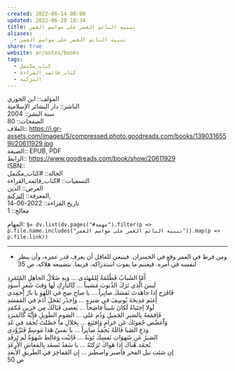```yaml
---  
created: 2022-06-14 00:00  
updated: 2022-06-20 18:34  
title: تنبيه النائم الغمر على مواسم العمر  
aliases:  
  - تنبيه النائم الغمر على مواسم العمر  
share: true  
website: ar/notes/books  
tags:  
  - كتاب_مكتمل  
  - كتاب_قائمة_القراءة  
  - التزكية  
---  
```

  
  
  
المؤلف:: ابن الجوزي  
الناشر:: دار البشائر اﻹسلامية  
سنة النشر:: 2004  
الصفحات:: 80  
الغلاف:: https://i.gr-assets.com/images/S/compressed.photo.goodreads.com/books/1390316559l/20611929.jpg  
الصيغة:: EPUB, PDF  
الرابط:: https://www.goodreads.com/book/show/20611929  
ISBN::    
الحالة:: #كتاب_مكتمل  
التسميات:: #كتاب_قائمة_القراءة  
الغرض:: الدين  
المعرفة:: [التزكية](%D8%A7%D9%84%D8%AA%D8%B2%D9%83%D9%8A%D8%A9),  
تاريخ القراءة:: 2022-06-14  
معالج:: 1  
  
المهام: `$= dv.list(dv.pages("#مهمة").filter(p => p.file.name.includes("تنبيه النائم الغمر على مواسم العمر")).map(p => p.file.link))`  
  
---  
  
- ومن فرط في العمر وقع في الخسران. فينبغي للعاقل أن يعرف قدر عمره، وأن ينظر لنفسه في أمره. فيغتنم ما يفوت استدراكه، فربما. بتضييعه هلاكه. ص 35  
  
أَمّا الشَبابُ فَظُلمَةٌ لِلمُهتَدى ... وَبِهِ ضَلالُ الجاهِلِ المُتَمَرِدِ    
لَيسَ الَّذي تَرَكَ الذُنوبَ مَشيباً ... كَالتارِكِ لَها وَقتَ شَعرٍ أَسوَدِ    
فَافَرَح إِذا جاهَدتَ نَفسَكَ صابِراً ... يا صاحِ صِح في اللَهوِ يا نارُ اِخمِدي    
اِغنَم مَدِيحَةَ يُوسِفَ في صَبرِهِ ... وَاِحذَر تَعَجلَ آدَمَ في المَفسَدِ    
لَولا اِجتَباهُ لَكانَ شَيناً فاضِحاً ... يَعصى فَيَالَكَ مِن حَزينٍ مُكمَدِ    
فَاِقمَعهُ بِالصَبرِ الجَميلِ وَدُم عَلى ... الصَومِ الطَويلِ فإَِنَّهُ كَالمَبرَدِ    
وَاّغضُض جُفونَكَ عَن حَرامٍ وَاِقتَنِع ... بِحَلالِ ما حَصَّلتَ تُحمَد في غَدِ    
وَدَعِ الصَبا فَاللَهُ يَحمدُ صابِراً ... يا نفسُ هَذا مَوسِمٌ فَتَزّوَّدي    
الصَبرُ عَن شَهوَاتِ نَفسِكَ تَوبَةٌ ... فَاِثبُت وَغالِط شَهوَةً لَم تَرقُدِ    
تُحمَد هُناكَ إِذا هَواكَ تَرَكتَهُ ... يا سَعدُ تَسعَد بِالمَعاشِ الأَرغَدِ    
إن شئت نيل الفخر فاصبر واصطبر ... إِن المَفاخِرَ في الطَريقِ الأَبعَدِ  
ص 50  
